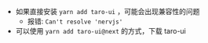 - 如果直接安装 `yarn add taro-ui` ，可能会出现兼容性的问题
  - 报错: `Can't resolve 'nervjs'`
- 可以使用 `yarn add taro-ui@next` 的方式，下载 taro-ui